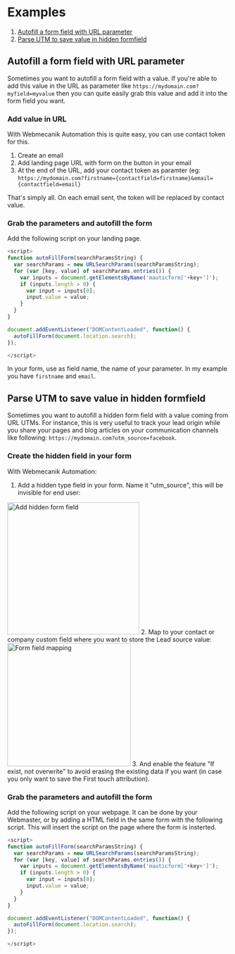 # Examples
1. [Autofill a form field with URL parameter](#autofill-a-form-field-with-url-parameter)
2. [Parse UTM to save value in hidden formfield](#parse-utm-to-save-value-in-hidden-formfield)

## Autofill a form field with URL parameter
Sometimes you want to autofill a form field with a value. If you're able to add this value in the URL as parameter like `https://mydomain.com?myfield=myvalue` then you can quite easily grab this value and add it into the form field you want.

### Add value in URL
With Webmecanik Automation this is quite easy, you can use contact token for this.
1. Create an email
2. Add landing page URL with form on the button in your email
3. At the end of the URL, add your contact token as paramter (eg: `https://mydomain.com?firstname={contactfield=firstname}&email={contactfield=email}`

That's simply all. On each email sent, the token will be replaced by contact value.

### Grab the parameters and autofill the form
Add the following script on your landing page.

```javascript
<script>
function autoFillForm(searchParamsString) {
  var searchParams = new URLSearchParams(searchParamsString);
  for (var [key, value] of searchParams.entries()) {
    var inputs = document.getElementsByName('mauticform['+key+']');
    if (inputs.length > 0) {
      var input = inputs[0];
      input.value = value;
    }
  }
}

document.addEventListener("DOMContentLoaded", function() {
  autoFillForm(document.location.search);
});

</script>
```

In your form, use as field name, the name of your parameter. In my example you have `firstname` and `email`.

## Parse UTM to save value in hidden formfield
Sometimes you want to autofill a hidden form field with a value coming from URL UTMs. For instance, this is very useful to track your lead origin while you share your pages and blog articles on your communication channels like following: `https://mydomain.com?utm_source=facebook`.

### Create the hidden field in your form
With Webmecanik Automation:

1. Add a hidden type field in your form. Name it "utm_source", this will be invisible for end user:
<img width="300" alt="Add hidden form field" src="https://user-images.githubusercontent.com/14075239/130429400-f25a845d-d8f1-4daf-ada1-33d540fa102e.png">
2. Map to your contact or company custom field where you want to store the Lead source value:
<img width="280" alt="Form field mapping" src="https://user-images.githubusercontent.com/14075239/130427299-bf5451f4-27f7-4b66-81b6-d6a0912a1580.png">
3. And enable the feature "If exist, not overwrite" to avoid erasing the existing data if you want (in case you only want to save the First touch attribution).

### Grab the parameters and autofill the form
Add the following script on your webpage. It can be done by your Webmaster, or by adding a HTML field in the same form with the following script. This will insert the script on the page where the form is insterted.

```javascript
<script>
function autoFillForm(searchParamsString) {
  var searchParams = new URLSearchParams(searchParamsString);
  for (var [key, value] of searchParams.entries()) {
    var inputs = document.getElementsByName('mauticform['+key+']');
    if (inputs.length > 0) {
      var input = inputs[0];
      input.value = value;
    }
  }
}

document.addEventListener("DOMContentLoaded", function() {
  autoFillForm(document.location.search);
});

</script>
```
